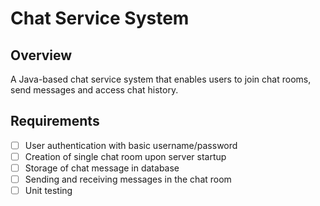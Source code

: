 # Chat Service System



## Overview

A Java-based chat service system that enables users to join chat rooms, send messages and access chat history.  

## Requirements

- [ ] User authentication with basic username/password
- [ ] Creation of single chat room upon server startup
- [ ] Storage of chat message in database
- [ ] Sending and receiving messages in the chat room
- [ ] Unit testing